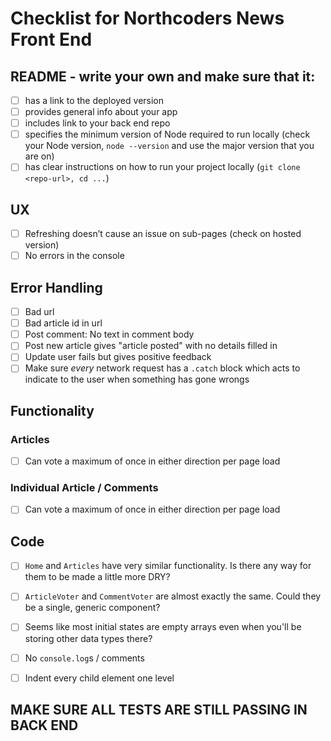 # Checklist for Northcoders News Front End

## README - write your own and make sure that it:

- [ ] has a link to the deployed version
- [ ] provides general info about your app
- [ ] includes link to your back end repo
- [ ] specifies the minimum version of Node required to run locally (check your Node version, `node --version` and use the major version that you are on)
- [ ] has clear instructions on how to run your project locally (`git clone <repo-url>, cd ...`)

## UX
- [ ] Refreshing doesn’t cause an issue on sub-pages (check on hosted version)
- [ ] No errors in the console

## Error Handling

- [ ] Bad url
- [ ] Bad article id in url
- [ ] Post comment: No text in comment body
- [ ] Post new article gives "article posted" with no details filled in
- [ ] Update user fails but gives positive feedback
- [ ] Make sure _every_ network request has a `.catch` block which acts to indicate to the user when something has gone wrongs

## Functionality

### Articles

- [ ] Can vote a maximum of once in either direction per page load

### Individual Article / Comments

- [ ] Can vote a maximum of once in either direction per page load

## Code

- [ ] `Home` and `Articles` have very similar functionality. Is there any way for them to be made a little more DRY?

- [ ] `ArticleVoter` and `CommentVoter` are almost exactly the same. Could they be a single, generic component?

- [ ] Seems like most initial states are empty arrays even when you'll be storing other data types there?






- [ ] No `console.log`s / comments
- [ ] Indent every child element one level

## MAKE SURE ALL TESTS ARE STILL PASSING IN BACK END
